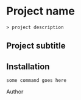 # Project name
    > project description
    
## Project subtitle

## Installation

```
some command goes here
```

Author